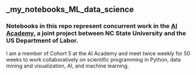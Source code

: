 ## _my_notebooks_ML_data_science

### Notebooks in this repo represent concurrent work in the [AI Academy](https://ai-academy.ncsu.edu/), a joint project between NC State University and the US Department of Labor.
I am a member of Cohort 5 at the AI Academy and meet twice weekly for 50 weeks to work collaboratively on scientific programming in Python, data mining
and visualization, AI, and machine learning.
